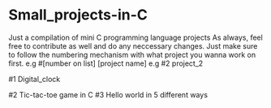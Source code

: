 # Small_projects-in-C
Just a compilation of mini C programming language projects
As always, feel free to contribute as well and do any neccessary changes. Just make sure to follow the numbering mechanism with what project you wanna work on first. e.g #[number on list] [project name]  e.g #2 project_2

#1 Digital_clock

#2 Tic-tac-toe game in C
#3 Hello world in 5 different ways 
